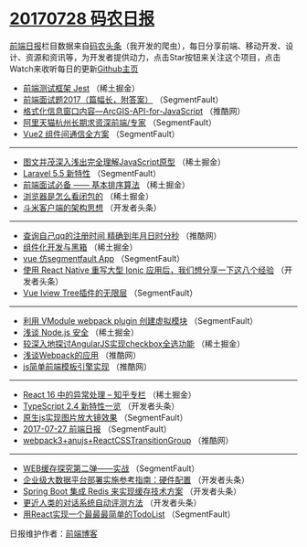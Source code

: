 # [20170728 码农日报](http://hao.caibaojian.com/date/2017/07/28)

[前端日报](http://caibaojian.com/c/news)栏目数据来自[码农头条](http://hao.caibaojian.com/)（我开发的爬虫），每日分享前端、移动开发、设计、资源和资讯等，为开发者提供动力，点击Star按钮来关注这个项目，点击Watch来收听每日的更新[Github主页](https://github.com/kujian/frontendDaily)
* [前端测试框架 Jest](http://hao.caibaojian.com/45842.html) （稀土掘金）
* [前端面试题2017（篇幅长，附答案）](http://hao.caibaojian.com/45762.html) （SegmentFault）
* [格式化信息窗口内容—ArcGIS-API-for-JavaScript](http://hao.caibaojian.com/45822.html) （推酷网）
* [阿里天猫杭州长期求资深前端/专家](http://hao.caibaojian.com/45772.html) （SegmentFault）
* [Vue2 组件间通信全方案](http://hao.caibaojian.com/45774.html) （SegmentFault）

***
* [图文并茂深入浅出完全理解JavaScript原型](http://hao.caibaojian.com/45841.html) （稀土掘金）
* [Laravel 5.5 新特性](http://hao.caibaojian.com/45775.html) （SegmentFault）
* [前端面试必备 —— 基本排序算法](http://hao.caibaojian.com/45832.html) （稀土掘金）
* [浏览器是怎么看闭包的](http://hao.caibaojian.com/45833.html) （稀土掘金）
* [斗米客户端的架构思想](http://hao.caibaojian.com/45855.html) （开发者头条）

***
* [查询自己qq的注册时间 精确到年月日时分秒](http://hao.caibaojian.com/45820.html) （推酷网）
* [组件化开发与黑箱](http://hao.caibaojian.com/45840.html) （稀土掘金）
* [vue 仿segmentfault App](http://hao.caibaojian.com/45770.html) （SegmentFault）
* [使用 React Native 重写大型 Ionic 应用后，我们想分享一下这八个经验](http://hao.caibaojian.com/45873.html) （开发者头条）
* [Vue Iview Tree插件的无限层](http://hao.caibaojian.com/45776.html) （SegmentFault）

***
* [利用 VModule webpack plugin 创建虚拟模块](http://hao.caibaojian.com/45777.html) （SegmentFault）
* [浅谈 Node.js 安全](http://hao.caibaojian.com/45834.html) （稀土掘金）
* [较深入地探讨AngularJS实现checkbox全选功能](http://hao.caibaojian.com/45839.html) （稀土掘金）
* [浅谈Webpack的应用](http://hao.caibaojian.com/45821.html) （推酷网）
* [js简单前端模板引擎实现](http://hao.caibaojian.com/45825.html) （推酷网）

***
* [React 16 中的异常处理 &#8211; 知乎专栏](http://hao.caibaojian.com/45831.html) （稀土掘金）
* [TypeScript 2.4 新特性一览](http://hao.caibaojian.com/45864.html) （开发者头条）
* [原生js实现图片放大镜效果](http://hao.caibaojian.com/45767.html) （SegmentFault）
* [2017-07-27 前端日报](http://hao.caibaojian.com/45778.html) （SegmentFault）
* [webpack3+anujs+ReactCSSTransitionGroup](http://hao.caibaojian.com/45819.html) （推酷网）

***
* [WEB缓存探究第二弹——实战](http://hao.caibaojian.com/45769.html) （SegmentFault）
* [企业级大数据平台部署实施参考指南：硬件配置](http://hao.caibaojian.com/45868.html) （开发者头条）
* [Spring Boot 集成 Redis 来实现缓存技术方案](http://hao.caibaojian.com/45857.html) （开发者头条）
* [更近人类的对话系统自动评测方法](http://hao.caibaojian.com/45869.html) （开发者头条）
* [用React实现一个最最最简单的TodoList](http://hao.caibaojian.com/45771.html) （SegmentFault）

日报维护作者：[前端博客](http://caibaojian.com/) 